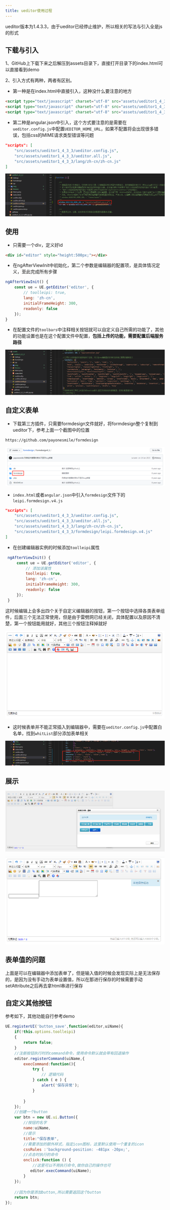 ```yaml
---
title: ueditor使用过程
---
```



ueditor版本为1.4.3.3，由于ueditor已经停止维护，所以相关的写法与引入全是js的形式

## 下载与引入

1、GitHub上下载下来之后解压到assets目录下，直接打开目录下的index.html可以直接看到demo

2、引入方式有两种，两者有区别。

- 第一种是在index.html中直接引入，这种没什么要注意的地方

```html
<script type="text/javascript" charset="utf-8" src="assets/ueditor1_4_3_3/ueditor.config.js"></script>
<script type="text/javascript" charset="utf-8" src="assets/ueditor1_4_3_3/ueditor.all.min.js"></script>
<script type="text/javascript" charset="utf-8" src="assets/ueditor1_4_3_3/lang/zh-cn/zh-cn.js"></script>
```

- 第二种是angular.json中引入，这个方式要注意的是需要在```ueditor.config.js```中配置```UEDITOR_HOME_URL```，如果不配置将会出现很多错误，包括css的MIME请求类型错误等问题

```json
"scripts": [
    "src/assets/ueditor1_4_3_3/ueditor.config.js",
    "src/assets/ueditor1_4_3_3/ueditor.all.js",
    "src/assets/ueditor1_4_3_3/lang/zh-cn/zh-cn.js"
]
```

![image-20221027093009831](image-20221027093009831.png)

## 使用

- 只需要一个div，定义好id

```html
<div id="editor" style="height:500px;"></div>
```

- 在ngAfterViewInit中初始化，第二个参数是编辑器的配置项，是具体情况定义，至此完成所有步骤

```javascript
ngAfterViewInit() {
    const ue = UE.getEditor('editor', {
        // toolleipi: true,
        lang: 'zh-cn',
        initialFrameHeight: 300,
        readonly: false
    });
}
```

- 在配置文件的```toolbars```中注释相关按钮就可以自定义自己所需的功能了，其他的功能设置也是在这个配置文件中配置，**包括上传的功能，需要配置后端服务路径**

![image-20221027094701023](image-20221027094701023.png)

## 自定义表单

- 下载第三方插件，只需要formdesign文件就好，将formdesign整个复制到ueditor下，参考上面一个截图中的位置

```
https://github.com/payonesmile/formdesign
```

![image-20221027094008148](image-20221027094008148.png)

- ```index.html```或者```angular.json```中引入```formdesign```文件下的```leipi.formdesign.v4.js```

```json
"scripts": [
    "src/assets/ueditor1_4_3_3/ueditor.config.js",
    "src/assets/ueditor1_4_3_3/ueditor.all.js",
    "src/assets/ueditor1_4_3_3/lang/zh-cn/zh-cn.js",
    "src/assets/ueditor1_4_3_3/formdesign/leipi.formdesign.v4.js"
]
```

- 在创建编辑器实例的时候添加```toolleipi```属性

```javascript
 ngAfterViewInit() {
     const ue = UE.getEditor('editor', {
         // 添加该属性
         toolleipi: true,
         lang: 'zh-cn',
         initialFrameHeight: 300,
         readonly: false
     });
 }
```

这时候编辑上会多出四个关于自定义编辑器的按钮，第一个按钮中选择各类表单组件，后面三个无法正常使用，但是由于雷劈网已经关闭，具体配置以及原因不清楚，第一个按钮能用就好，其他三个按钮注释掉就好

![image-20221027145148380](image-20221027145148380.png)

- 这时候表单并不能正常插入到编辑器中，需要在```ueditor.config.js```中配置白名单，找到```whitList```部分添加表单相关

![image-20221027150002771](image-20221027150002771.png)

## 展示

![image-20221027150103067](image-20221027150103067.png)

![image-20221027150134793](image-20221027150134793.png)

## 表单值的问题

上面是可以在编辑器中添加表单了，但是输入值的时候会发现实际上是无法保存的，是因为没有手动为表单设置值，所以在那进行保存的时候需要手动setAttribute之后再去拿html串进行保存

## 自定义其他按钮

参考如下，其他功能自行参考demo

```javascript
UE.registerUI('button_save',function(editor,uiName){
    if(!this.options.toolleipi)
    {
        return false;
    }
    //注册按钮执行时的command命令，使用命令默认就会带有回退操作
    editor.registerCommand(uiName,{
        execCommand:function(){
            try {
                // 逻辑代码
            } catch ( e ) {
                alert('保存异常');
            }
            
        }
    });
    //创建一个button
    var btn = new UE.ui.Button({
        //按钮的名字
        name:uiName,
        //提示
        title:"保存表单",
        //需要添加的额外样式，指定icon图标，这里默认使用一个重复的icon
        cssRules :'background-position: -481px -20px;',
        //点击时执行的命令
        onclick:function () {
            //这里可以不用执行命令,做你自己的操作也可
           editor.execCommand(uiName);
        }
    });

    //因为你是添加button,所以需要返回这个button
    return btn;
});
```

